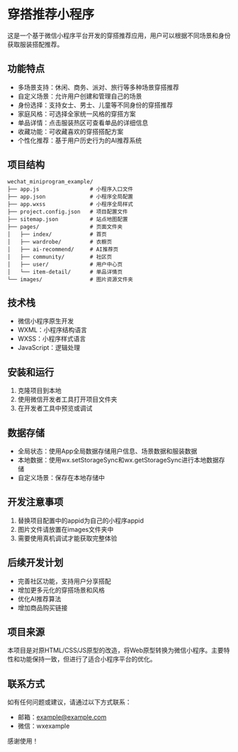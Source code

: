 # 穿搭推荐小程序

这是一个基于微信小程序平台开发的穿搭推荐应用，用户可以根据不同场景和身份获取服装搭配推荐。

## 功能特点

- 多场景支持：休闲、商务、派对、旅行等多种场景穿搭推荐
- 自定义场景：允许用户创建和管理自己的场景
- 身份选择：支持女士、男士、儿童等不同身份的穿搭推荐
- 家庭风格：可选择全家统一风格的穿搭方案
- 单品详情：点击服装热区可查看单品的详细信息
- 收藏功能：可收藏喜欢的穿搭搭配方案
- 个性化推荐：基于用户历史行为的AI推荐系统

## 项目结构

```
wechat_miniprogram_example/
├── app.js                # 小程序入口文件
├── app.json              # 小程序全局配置
├── app.wxss              # 小程序全局样式
├── project.config.json   # 项目配置文件
├── sitemap.json          # 站点地图配置
├── pages/                # 页面文件夹
│   ├── index/            # 首页
│   ├── wardrobe/         # 衣橱页
│   ├── ai-recommend/     # AI推荐页
│   ├── community/        # 社区页
│   ├── user/             # 用户中心页
│   └── item-detail/      # 单品详情页
└── images/               # 图片资源文件夹
```

## 技术栈

- 微信小程序原生开发
- WXML：小程序结构语言
- WXSS：小程序样式语言
- JavaScript：逻辑处理

## 安装和运行

1. 克隆项目到本地
2. 使用微信开发者工具打开项目文件夹
3. 在开发者工具中预览或调试

## 数据存储

- 全局状态：使用App全局数据存储用户信息、场景数据和服装数据
- 本地数据：使用wx.setStorageSync和wx.getStorageSync进行本地数据存储
- 自定义场景：保存在本地存储中

## 开发注意事项

1. 替换项目配置中的appid为自己的小程序appid
2. 图片文件请放置在images文件夹中
3. 需要使用真机调试才能获取完整体验

## 后续开发计划

- 完善社区功能，支持用户分享搭配
- 增加更多元化的穿搭场景和风格
- 优化AI推荐算法
- 增加商品购买链接

## 项目来源

本项目是对原HTML/CSS/JS原型的改造，将Web原型转换为微信小程序。主要特性和功能保持一致，但进行了适合小程序平台的优化。

## 联系方式

如有任何问题或建议，请通过以下方式联系：

- 邮箱：example@example.com
- 微信：wxexample

感谢使用！ 